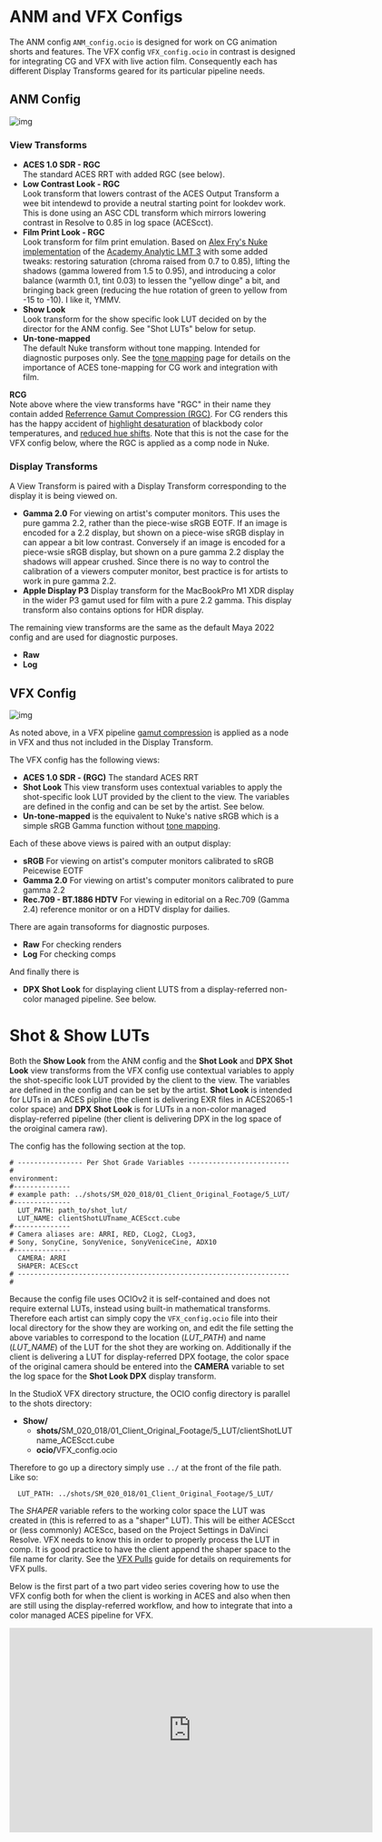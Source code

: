 # ANM and VFX Configs

The ANM config ````ANM_config.ocio```` is designed for work on CG animation shorts and features. The VFX config ````VFX_config.ocio```` in contrast is designed for integrating CG and VFX with live action film. Consequently each has different Display Transforms geared for its particular pipeline needs.

## ANM Config

![img](img/Nuke_view_anm.png)

### View Transforms

- **ACES 1.0 SDR - RGC** <br> The standard ACES RRT with added RGC (see below).
- **Low Contrast Look - RGC** <br> Look transform that lowers contrast of the ACES Output Transform a wee bit intendewd to provide a neutral starting point for lookdev work. This is done using an ASC CDL transform which mirrors lowering contrast in Resolve to 0.85 in log space (ACEScct).
- **Film Print Look - RGC** <br> Look transform for film print emulation. Based on [Alex Fry's Nuke implementation](https://github.com/alexfry/NukeAnalyticLMTs) of the [Academy Analytic LMT 3](https://community.acescentral.com/t/lmts-part-4-how-do-they-work-and-how-are-they-made-continued/1217) with some added tweaks: restoring saturation (chroma raised from 0.7 to 0.85), lifting the shadows (gamma lowered from 1.5 to 0.95), and introducing a color balance (warmth 0.1, tint 0.03) to lessen the "yellow dinge" a bit, and bringing back green (reducing the hue rotation of green to yellow from -15 to -10). I like it, YMMV.
- **Show Look** <br> Look transform for the show specific look LUT decided on by the director for the ANM config. See "Shot LUTs" below for setup.
- **Un-tone-mapped** <br> The default Nuke transform without tone mapping. Intended for diagnostic purposes only. See the [tone mapping](tonemap.md) page for details on the importance of ACES tone-mapping for CG work and integration with film.

**RCG** <br> Note above where the view transforms have "RGC" in their name they contain added [Referrence Gamut Compression (RGC)](gamut.md). For CG renders this has the happy accident of [highlight desaturation](highlight.md) of blackbody color temperatures, and [reduced hue shifts](chroma.md). Note that this is not the case for the VFX config below, where the RGC is applied as a comp node in Nuke.

### Display Transforms
A View Transform is paired with a Display Transform corresponding to the display it is being viewed on.

- **Gamma 2.0** For viewing on artist's computer monitors. This uses the pure gamma 2.2, rather than the piece-wise sRGB EOTF. If an image is encoded for a 2.2 display, but shown on a piece-wise sRGB display in can appear a bit low contrast. Conversely if an image is encoded for a piece-wsie sRGB display, but shown on a pure gamma 2.2 display the shadows will appear crushed. Since there is no way to control the calibration of a viewers computer monitor, best practice is for artists  to work in pure gamma 2.2.
- **Apple Display P3** Display transform for the MacBookPro M1 XDR display in the wider P3 gamut used for film with a pure 2.2 gamma. This display transform also contains options for HDR display.

The remaining view transforms are the same as the default Maya 2022 config and are used for diagnostic purposes.

- **Raw** 
- **Log**


## VFX Config
   
![img](img/Nuke_view_vfx.png)

As noted above, in a VFX pipeline [gamut compression](Nuke.md#gamut-compression-and-nuke) is applied as a node in VFX and thus not included in the Display Transform. 

The VFX config has the following views:

- **ACES 1.0 SDR - (RGC)** The standard ACES RRT
- **Shot Look** This view transform uses contextual variables to apply the shot-specific look LUT provided by the client to the view. The variables are defined in the config and can be set by the artist. See below.
- **Un-tone-mapped** is the equivalent to Nuke's native sRGB which is a simple sRGB Gamma function without [tone mapping](tonemap.md). 

Each of these above views is paired with an output display:

- **sRGB** For viewing on artist's computer monitors calibrated to sRGB Peicewise EOTF
- **Gamma 2.0** For viewing on artist's computer monitors calibrated to pure gamma 2.2
- **Rec.709 - BT.1886 HDTV** For viewing in editorial on a Rec.709 (Gamma 2.4) reference monitor or on a HDTV display for dailies. 

There are again transoforms for diagnostic purposes.
- **Raw** For checking renders
- **Log** For checking comps

And finally there is 
- **DPX Shot Look** for displaying client LUTS from a display-referred non-color managed pipeline. See below.

# Shot & Show LUTs 

Both the **Show Look** from the ANM config and the **Shot Look** and **DPX Shot Look** view transforms from the VFX config use contextual variables to apply the shot-specific look LUT provided by the client to the view. The variables are defined in the config and can be set by the artist. **Shot Look** is intended for LUTs in an ACES pipline (the client is delivering EXR files in ACES2065-1 color space) and **DPX Shot Look** is for LUTs in a non-color managed display-referred pipeline (ther client is delivering DPX in the log space of the oroiginal camera raw).

The config has the following section at the top.

````
# ---------------- Per Shot Grade Variables ------------------------- #
environment:
#--------------
# example path: ../shots/SM_020_018/01_Client_Original_Footage/5_LUT/
#--------------
  LUT_PATH: path_to/shot_lut/
  LUT_NAME: clientShotLUTname_ACEScct.cube
#--------------
# Camera aliases are: ARRI, RED, CLog2, CLog3, 
# Sony, SonyCine, SonyVenice, SonyVeniceCine, ADX10
#--------------
  CAMERA: ARRI
  SHAPER: ACEScct
# ------------------------------------------------------------------- # 
````
Because the config file uses OCIOv2 it is self-contained and does not require external LUTs, instead using built-in mathematical transforms. Therefore each artist can simply copy the ```VFX_config.ocio``` file into their local directory for the show they are working on, and edit the file setting the above variables to correspond to the location (*LUT_PATH*) and name (*LUT_NAME*) of the LUT for the shot they are working on. Additionally if the client is delivering a LUT for display-referred DPX footage, the color space of the original camera should be entered into the **CAMERA** variable to set the log space for the **Shot Look DPX** display transform. 

In the StudioX VFX directory structure, the OCIO config directory is parallel to the shots directory:

- **Show/**
  - <b>shots/</b>SM_020_018/01_Client_Original_Footage/5_LUT/clientShotLUTname_ACEScct.cube
  - <b>ocio/</b>VFX_config.ocio

Therefore to go up a directory simply use ```../``` at the front of the file path. Like so:

````
  LUT_PATH: ../shots/SM_020_018/01_Client_Original_Footage/5_LUT/ 
````
The *SHAPER* variable refers to the working color space the LUT was created in (this is referred to as a "shaper" LUT). This will be either ACEScct or (less commonly) ACEScc, based on the Project Settings in DaVinci Resolve. VFX needs to know this in order to properly process the LUT in comp. It is good practice to have the client append the shaper space to the file name for clarity. See the [VFX Pulls](VFXpulls.md) guide for details on requirements for VFX pulls. 

Below is the first part of a two part video series covering how to use the VFX config both for when the client is working in ACES and also when then are still using the display-referred workflow, and how to integrate that into a color managed ACES pipeline for VFX.

<iframe src="https://player.vimeo.com/video/670932268?h=22be11d525" width="640" height="360" frameborder="0" allow="autoplay; fullscreen; picture-in-picture" allowfullscreen></iframe>

